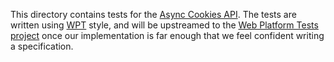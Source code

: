 This directory contains tests for the
[Async Cookies API](https://github.com/WICG/cookie-store). The tests are
written using [WPT](web-platform-tests.org/writing-tests/testharness-api.html)
style, and will be upstreamed to the
[Web Platform Tests project](http://web-platform-tests.org) once our
implementation is far enough that we feel confident writing a specification.
